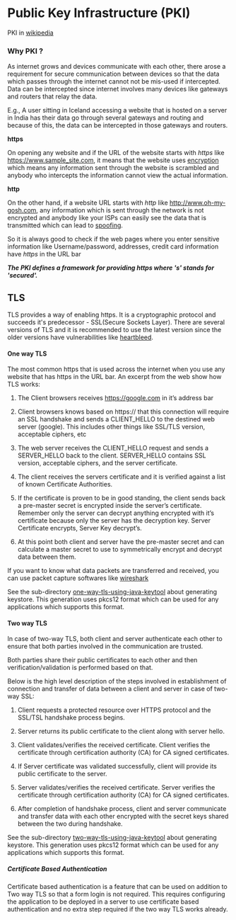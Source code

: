 # Public Key Infrastructure (PKI)


PKI in [wikipedia]

[wikipedia]: https://en.wikipedia.org/wiki/Public_key_infrastructure

### Why PKI ?

As internet grows and devices communicate with each other, there arose a requirement for secure communication between 
devices so that the data which passes through the internet cannot not be mis-used if intercepted. Data can be intercepted
since internet involves many devices like gateways and routers that relay the data. 

E.g., A user sitting in Iceland accessing a website that is hosted on a server in India has their data go through 
several gateways and routing and because of this, the data can be intercepted in those gateways and routers. 

**https**

On opening any website and if the URL of the website starts with _https_ like https://www.sample_site.com, it means that 
the website uses [encryption] which means any information sent through the website is scrambled and anybody who intercepts 
the information cannot view the actual information.

**http**

On the other hand, if a website URL starts with _http_ like http://www.oh-my-gosh.com, any information which is sent through 
the network is not encrypted and anybody like your ISPs can easily see the data that is transmitted which can lead to [spoofing].


So it is always good to check if the web pages where you enter sensitive information like Username/password, addresses, credit 
card information have _https_ in the URL bar


[encryption]: https://en.wikipedia.org/wiki/Encryption
[spoofing]: https://en.wikipedia.org/wiki/Man-in-the-middle_attack

_**The PKI defines a framework for providing https where 's' stands for 'secured'.**_

## TLS

TLS provides a way of enabling https. It is a cryptographic protocol and succeeds it's predecessor - SSL(Secure Sockets Layer). 
There are several versions of TLS and it is recommended to use the latest version since the older versions have vulnerabilities 
like [heartbleed].

[heartbleed]: http://heartbleed.com/

#### One way TLS

The most common https that is used across the internet when you use any website that has https in the URL bar. An excerpt
from the web show how TLS works:

1. The Client browsers receives https://google.com in it’s address bar

2. Client browsers knows based on https:// that this connection will require an SSL handshake and sends a CLIENT_HELLO 
to the destined web server (google). This includes other things like SSL/TLS version, acceptable ciphers, etc

3. The web server receives the CLIENT_HELLO request and sends a SERVER_HELLO back to the client. SERVER_HELLO contains 
SSL version, acceptable ciphers, and the server certificate.

4. The client receives the servers certificate and it is verified against a list of known Certificate Authorities.

5. If the certificate is proven to be in good standing, the client sends back a pre-master secret is encrypted inside 
the server’s certificate. Remember only the server can decrypt anything encrypted with it’s certificate because only the 
server has the decryption key. Server Certificate encrypts, Server Key decrypt’s.

6. At this point both client and server have the pre-master secret and can calculate a master secret to use to 
symmetrically encrypt and decrypt data between them.

If you want to know what data packets are transferred and received, you can use packet capture softwares like [wireshark]

[wireshark]: https://www.wireshark.org

See the sub-directory [one-way-tls-using-java-keytool] about generating keystore. This generation uses pkcs12 format
which can be used for any applications which supports this format.

[one-way-tls-using-java-keytool]:one-way-tls-using-java-keytool/

#### Two way TLS

In case of two-way TLS, both client and server authenticate each other to ensure that both parties involved in the communication 
are trusted. 

Both parties share their public certificates to each other and then verification/validation is performed based on that.

Below is the high level description of the steps involved in establishment of connection and transfer of data between a 
client and server in case of two-way SSL:

1. Client requests a protected resource over HTTPS protocol and the SSL/TSL handshake process begins.

2. Server returns its public certificate to the client along with server hello. 

3. Client validates/verifies the received certificate. Client verifies the certificate through certification authority (CA) 
for CA signed certificates.

4. If Server certificate was validated successfully, client will provide its public certificate to the server.

5. Server validates/verifies the received certificate. Server verifies the certificate through certification authority (CA) 
for CA signed certificates.

6. After completion of handshake process, client and server communicate and transfer data with each other encrypted with 
the secret keys shared between the two during handshake. 

See the sub-directory [two-way-tls-using-java-keytool] about generating keystore. This generation uses pkcs12 format
which can be used for any applications which supports this format.

[two-way-tls-using-java-keytool]:two-way-tls-using-java-keytool/

##### Certificate Based Authentication

Certificate based authentication is a feature that can be used on addition to Two way TLS so that a form login is not 
required. This requires configuring the application to be deployed in a server to use certificate based authentication 
and no extra step required if the two way TLS works already.
